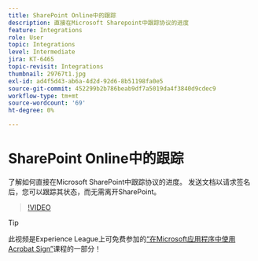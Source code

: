 ```yaml
---
title: SharePoint Online中的跟踪
description: 直接在Microsoft Sharepoint中跟踪协议的进度
feature: Integrations
role: User
topic: Integrations
level: Intermediate
jira: KT-6465
topic-revisit: Integrations
thumbnail: 29767t1.jpg
exl-id: ad4f5d43-ab6a-4d2d-92d6-8b51198fa0e5
source-git-commit: 452299b2b786beab9df7a5019da4f3840d9cdec9
workflow-type: tm+mt
source-wordcount: '69'
ht-degree: 0%

---
```


# SharePoint Online中的跟踪

了解如何直接在Microsoft SharePoint中跟踪协议的进度。 发送文档以请求签名后，您可以跟踪其状态，而无需离开SharePoint。

>[!VIDEO](https://video.tv.adobe.com/v/29767t1?quality=12&learn=on&hidetitle=true)

>[!TIP]
>
>此视频是Experience League上可免费参加的[“在Microsoft应用程序中使用Acrobat Sign”](https://experienceleague.adobe.com/?recommended=Sign-U-1-2020.2)课程的一部分！
